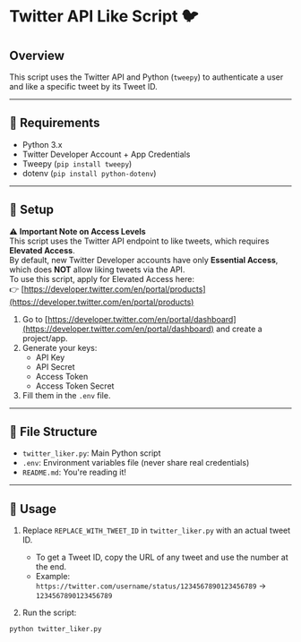 # Twitter API Like Script 🐦

## Overview

This script uses the Twitter API and Python (`tweepy`) to authenticate a user and like a specific tweet by its Tweet ID.

---

## 🔧 Requirements

- Python 3.x
- Twitter Developer Account + App Credentials
- Tweepy (`pip install tweepy`)
- dotenv (`pip install python-dotenv`)

---

## 🔑 Setup

⚠️ **Important Note on Access Levels**  
This script uses the Twitter API endpoint to like tweets, which requires **Elevated Access**.  
By default, new Twitter Developer accounts have only **Essential Access**, which does **NOT** allow liking tweets via the API.  
To use this script, apply for Elevated Access here:  
👉 [https://developer.twitter.com/en/portal/products](https://developer.twitter.com/en/portal/products)

1. Go to [https://developer.twitter.com/en/portal/dashboard](https://developer.twitter.com/en/portal/dashboard) and create a project/app.
2. Generate your keys:
   - API Key
   - API Secret
   - Access Token
   - Access Token Secret
3. Fill them in the `.env` file.

---

## 📁 File Structure

- `twitter_liker.py`: Main Python script
- `.env`: Environment variables file (never share real credentials)
- `README.md`: You're reading it!

---

## 🚀 Usage

1. Replace `REPLACE_WITH_TWEET_ID` in `twitter_liker.py` with an actual tweet ID.
   - To get a Tweet ID, copy the URL of any tweet and use the number at the end.
   - Example: `https://twitter.com/username/status/1234567890123456789` → `1234567890123456789`

2. Run the script:

```bash
python twitter_liker.py